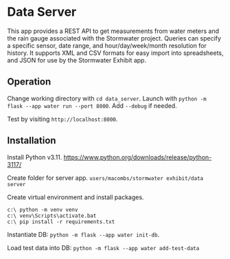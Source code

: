 # Data Server

This app provides a REST API to get measurements from water meters and the
rain gauge associated with the Stormwater project. Queries can specify a
specific sensor, date range, and hour/day/week/month resolution for history.
It supports XML and CSV formats for easy import into spreadsheets,
and JSON for use by the Stormwater Exhibit app.


## Operation

Change working directory with `cd data_server`.
Launch with `python -m flask --app water run --port 8000`.
Add `--debug` if needed.

Test by visiting `http://localhost:8000`.


## Installation

Install Python v3.11. <https://www.python.org/downloads/release/python-3117/>

Create folder for server app. `users/macombs/stormwater exhibit/data server`

Create virtual environment and install packages.

```shell
c:\ python -m venv venv
c:\ venv\Scripts\activate.bat
c:\ pip install -r requirements.txt
```

Instantiate DB: `python -m flask --app water init-db`.

Load test data into DB: `python -m flask --app water add-test-data`
